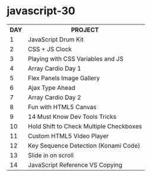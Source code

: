# javascript-30


<table>
  <tr>
    <th>DAY</th>
    <th>PROJECT</th>
  </tr>
  <tr>
    <td>1</td>
    <td>JavaScript Drum Kit</td>
  </tr>
  <tr>
    <td>2</td>
    <td>CSS + JS Clock</td>
  </tr>
  <tr>
    <td>3</td>
    <td>Playing with CSS Variables and JS</td>
  </tr>
  <tr>
    <td>4</td>
    <td>Array Cardio Day 1</td>
  </tr>
  <tr>
    <td>5</td>
    <td>Flex Panels Image Gallery</td>
  </tr>
  <tr>
    <td>6</td>
    <td>Ajax Type Ahead</td>
  </tr>
  <tr>
    <td>7</td>
    <td>Array Cardio Day 2</td>
  </tr>
  <tr>
    <td>8</td>
    <td>Fun with HTML5 Canvas</td>
  </tr>
  <tr>
    <td>9</td>
    <td>14 Must Know Dev Tools Tricks</td>
  </tr>
  <tr>
    <td>10</td>
    <td>Hold Shift to Check Multiple Checkboxes</td>
  </tr>
   <tr>
    <td>11</td>
    <td>Custom HTML5 Video Player</td>
  </tr>
   <tr>
    <td>12</td>
    <td>Key Sequence Detection (Konami Code)</td>
  </tr>
  <tr>
    <td>13</td>
    <td>Slide in on scroll</td>
  </tr>
   <tr>
    <td>14</td>
    <td>JavaScript Reference VS Copying</td>
  </tr>
</table>
